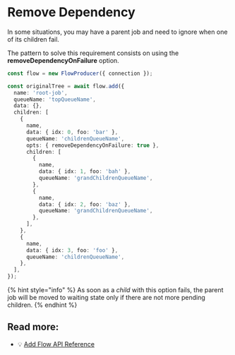 # Remove Dependency

In some situations, you may have a parent job and need to ignore when one of its children fail.

The pattern to solve this requirement consists on using the **removeDependencyOnFailure** option.

```typescript
const flow = new FlowProducer({ connection });

const originalTree = await flow.add({
  name: 'root-job',
  queueName: 'topQueueName',
  data: {},
  children: [
    {
      name,
      data: { idx: 0, foo: 'bar' },
      queueName: 'childrenQueueName',
      opts: { removeDependencyOnFailure: true },
      children: [
        {
          name,
          data: { idx: 1, foo: 'bah' },
          queueName: 'grandChildrenQueueName',
        },
        {
          name,
          data: { idx: 2, foo: 'baz' },
          queueName: 'grandChildrenQueueName',
        },
      ],
    },
    {
      name,
      data: { idx: 3, foo: 'foo' },
      queueName: 'childrenQueueName',
    },
  ],
});
```

{% hint style="info" %}
As soon as a _child_ with this option fails, the parent job will be moved to waiting state only if there are not more pending children.
{% endhint %}

## Read more:

- 💡 [Add Flow API Reference](https://api.docs.bullmq.io/classes/FlowProducer.html#add)
